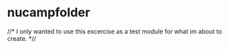 # nucampfolder

//*  I only wanted to use this excercise as a test module for what im about to create. *//